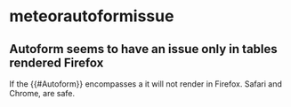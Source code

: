 # meteorautoformissue

## Autoform seems to have an issue only in tables rendered Firefox 
If the {{#Autoform}} encompasses a <td> </td>  it will not render in Firefox. Safari and Chrome, are safe.
